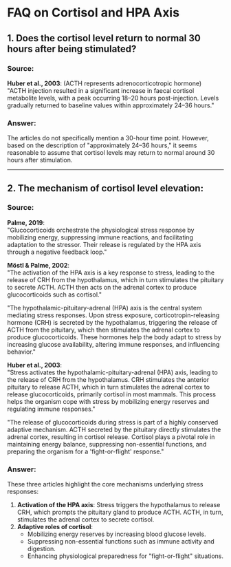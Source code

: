 # FAQ on Cortisol and HPA Axis

## 1. Does the cortisol level return to normal 30 hours after being stimulated?

### **Source**:
**Huber et al., 2003**: (ACTH represents adrenocorticotropic hormone)  
"ACTH injection resulted in a significant increase in faecal cortisol metabolite levels, with a peak occurring 18–20 hours post-injection. Levels gradually returned to baseline values within approximately 24–36 hours."

### **Answer**:
The articles do not specifically mention a 30-hour time point. However, based on the description of "approximately 24–36 hours," it seems reasonable to assume that cortisol levels may return to normal around 30 hours after stimulation.

---

## 2. The mechanism of cortisol level elevation:

### **Source**:
**Palme, 2019**:  
"Glucocorticoids orchestrate the physiological stress response by mobilizing energy, suppressing immune reactions, and facilitating adaptation to the stressor. Their release is regulated by the HPA axis through a negative feedback loop."

**Möstl & Palme, 2002**:  
"The activation of the HPA axis is a key response to stress, leading to the release of CRH from the hypothalamus, which in turn stimulates the pituitary to secrete ACTH. ACTH then acts on the adrenal cortex to produce glucocorticoids such as cortisol."  

"The hypothalamic-pituitary-adrenal (HPA) axis is the central system mediating stress responses. Upon stress exposure, corticotropin-releasing hormone (CRH) is secreted by the hypothalamus, triggering the release of ACTH from the pituitary, which then stimulates the adrenal cortex to produce glucocorticoids. These hormones help the body adapt to stress by increasing glucose availability, altering immune responses, and influencing behavior."

**Huber et al., 2003**:  
"Stress activates the hypothalamic-pituitary-adrenal (HPA) axis, leading to the release of CRH from the hypothalamus. CRH stimulates the anterior pituitary to release ACTH, which in turn stimulates the adrenal cortex to release glucocorticoids, primarily cortisol in most mammals. This process helps the organism cope with stress by mobilizing energy reserves and regulating immune responses."

"The release of glucocorticoids during stress is part of a highly conserved adaptive mechanism. ACTH secreted by the pituitary directly stimulates the adrenal cortex, resulting in cortisol release. Cortisol plays a pivotal role in maintaining energy balance, suppressing non-essential functions, and preparing the organism for a 'fight-or-flight' response."

### **Answer**:
These three articles highlight the core mechanisms underlying stress responses:
1. **Activation of the HPA axis**: Stress triggers the hypothalamus to release CRH, which prompts the pituitary gland to produce ACTH. ACTH, in turn, stimulates the adrenal cortex to secrete cortisol.
2. **Adaptive roles of cortisol**:  
   - Mobilizing energy reserves by increasing blood glucose levels.  
   - Suppressing non-essential functions such as immune activity and digestion.  
   - Enhancing physiological preparedness for "fight-or-flight" situations.
